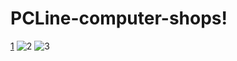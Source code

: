 # PCLine-computer-shops!
[1](https://github.com/KrzysztofBojarczuk/PCLine-computer-shops/assets/69596796/f100d77c-7e34-493b-9bcf-5607cebc3f16)
![2](https://github.com/KrzysztofBojarczuk/PCLine-computer-shops/assets/69596796/d3111feb-4d3e-400a-9d72-9193eb7dfd56)
![3](https://github.com/KrzysztofBojarczuk/PCLine-computer-shops/assets/69596796/86e1dd47-a118-436b-9916-4ebef485e2ad)
